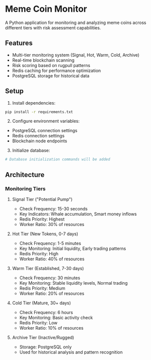 # Meme Coin Monitor

A Python application for monitoring and analyzing meme coins across different tiers with risk assessment capabilities.

## Features

- Multi-tier monitoring system (Signal, Hot, Warm, Cold, Archive)
- Real-time blockchain scanning
- Risk scoring based on rugpull patterns
- Redis caching for performance optimization
- PostgreSQL storage for historical data

## Setup

1. Install dependencies:
```bash
pip install -r requirements.txt
```

2. Configure environment variables:
- PostgreSQL connection settings
- Redis connection settings
- Blockchain node endpoints

3. Initialize database:
```bash
# Database initialization commands will be added
```

## Architecture

### Monitoring Tiers

1. Signal Tier ("Potential Pump")
   - Check Frequency: 15-30 seconds
   - Key Indicators: Whale accumulation, Smart money inflows
   - Redis Priority: Highest
   - Worker Ratio: 30% of resources

2. Hot Tier (New Tokens, 0-7 days)
   - Check Frequency: 1-5 minutes
   - Key Monitoring: Initial liquidity, Early trading patterns
   - Redis Priority: High
   - Worker Ratio: 40% of resources

3. Warm Tier (Established, 7-30 days)
   - Check Frequency: 30 minutes
   - Key Monitoring: Stable liquidity levels, Normal trading
   - Redis Priority: Medium
   - Worker Ratio: 20% of resources

4. Cold Tier (Mature, 30+ days)
   - Check Frequency: 6 hours
   - Key Monitoring: Basic activity check
   - Redis Priority: Low
   - Worker Ratio: 10% of resources

5. Archive Tier (Inactive/Rugged)
   - Storage: PostgreSQL only
   - Used for historical analysis and pattern recognition